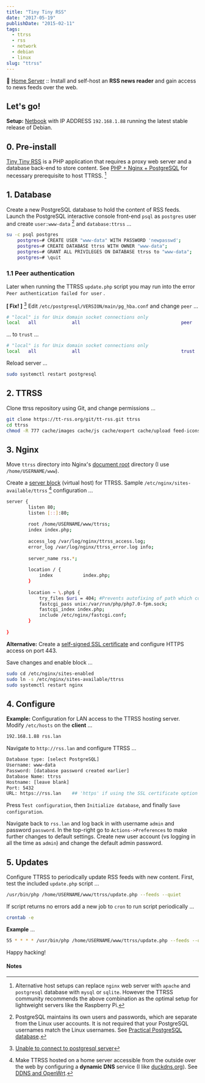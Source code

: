 ```yaml
---
title: "Tiny Tiny RSS"
date: "2017-05-19"
publishDate: "2015-02-11"
tags:
  - ttrss
  - rss
  - network
  - debian
  - linux
slug: "ttrss"
---
```


:penguin: [Home Server](http://www.circuidipity.com/home-server/) :: Install and self-host an **RSS news reader** and gain access to news feeds over the web.

## Let's go!

**Setup:** [Netbook](http://www.circuidipity.com/laptop-home-server.html) with IP ADDRESS `192.168.1.88` running the latest stable release of Debian.

## 0. Pre-install

[Tiny Tiny RSS](http://tt-rss.org/redmine/projects/tt-rss/wiki) is a PHP application that requires a proxy web server and a database back-end to store content. See [PHP + Nginx + PostgreSQL](http://www.circuidipity.com/php-nginx-postgresql.html) for necessary prerequisite to host TTRSS. [^1]

## 1. Database

Create a new PostgreSQL database to hold the content of RSS feeds. Launch the PostgreSQL interactive console front-end `psql` as `postgres` user and create `user:www-data` [^2] and `database:ttrss` ...

```bash
su -c psql postgres
    postgres=# CREATE USER "www-data" WITH PASSWORD 'newpasswd';   
    postgres=# CREATE DATABASE ttrss WITH OWNER "www-data";                         
    postgres=# GRANT ALL PRIVILEGES ON DATABASE ttrss to "www-data";                
    postgres=# \quit                                                                
```

### 1.1 Peer authentication

Later when running the TTRSS `update.php` script you may run into the error `Peer authentication failed for user` . 

**[ Fix! ]** [^3] Edit `/etc/postgresql/VERSION/main/pg_hba.conf` and change `peer` ...

```bash                                                                   
# "local" is for Unix domain socket connections only                            
local   all             all                                     peer            
```

... to `trust` ...                                                             

```bash
# "local" is for Unix domain socket connections only
local   all             all                                     trust           
```

Reload server ...                                                            

```bash
sudo systemctl restart postgresql                                       
```

## 2. TTRSS
                                                                                    
Clone ttrss repository using Git, and change permissions ...

```bash
git clone https://tt-rss.org/git/tt-rss.git ttrss
cd ttrss                                                                      
chmod -R 777 cache/images cache/js cache/export cache/upload feed-icons lock
```

## 3. Nginx

Move `ttrss` directory into Nginx's [document root](http://www.circuidipity.com/php-nginx-postgresql.html) directory (I use `/home/USERNAME/www`). 

Create a [server block](http://www.circuidipity.com/php-nginx-postgresql.html) (virtual host) for TTRSS. Sample `/etc/nginx/sites-available/ttrss` [^4] configuration ...
    
```bash
server {                                                                        
        listen 80;
        listen [::]:80;
                                                                                    
        root /home/USERNAME/www/ttrss;
        index index.php;                                       
                                                                                    
        access_log /var/log/nginx/ttrss_access.log;                                 
        error_log /var/log/nginx/ttrss_error.log info;                              
                                                                                    
        server_name rss.*;                                                      
                                                                                    
        location / {                                                                
            index           index.php;                                              
        }                                                                           
                                                                                    
        location ~ \.php$ {                                                         
            try_files $uri = 404; #Prevents autofixing of path which could be used for exploit
            fastcgi_pass unix:/var/run/php/php7.0-fpm.sock;                               
            fastcgi_index index.php;                                                
            include /etc/nginx/fastcgi.conf;
        }                                                                           
                                                                                    
}                                                                               
```

**Alternative:** Create a [self-signed SSL certificate](http://www.circuidipity.com/self-signed-ssl-certificate.html) and configure HTTPS access on port 443.

Save changes and enable block ...                                                                        

```bash                                                                                    
sudo cd /etc/nginx/sites-enabled                                               
sudo ln -s /etc/nginx/sites-available/ttrss                                       
sudo systemctl restart nginx                                         
```

## 4. Configure

**Example:** Configuration for LAN access to the TTRSS hosting server. Modify `/etc/hosts` on the **client** ...

```bash
192.168.1.88 rss.lan
```

Navigate to `http://rss.lan` and configure TTRSS ...

```bash
Database type: [select PostgreSQL]                                                
Username: www-data                                                              
Password: [database password created earlier]                                         
Database Name: ttrss                                                            
Hostname: [leave blank]                                                           
Port: 5432
URL: https://rss.lan    ## 'https' if using the SSL certificate option
```

Press `Test configuration`, then `Initialize database`, and finally `Save configuration`.

Navigate back to `rss.lan` and log back in with username `admin` and password `password`. In the top-right go to `Actions->Preferences` to make further changes to default settings. Create new user account (vs logging in all the time as `admin`) and change the default admin password.

## 5. Updates

Configure TTRSS to periodically update RSS feeds with new content. First, test the included `update.php` script ... 

```bash
/usr/bin/php /home/USERNAME/www/ttrss/update.php --feeds --quiet            
```

If script returns no errors add a new job to `cron` to run script periodically ...

```bash
crontab -e
```

**Example** ...
                                                                               
```bash
55 * * * * /usr/bin/php /home/USERNAME/www/ttrss/update.php --feeds --quiet
```

Happy hacking!

#### Notes

[^1]: Alternative host setups can replace `nginx` web server with `apache` and `postgresql` database with `mysql` or `sqlite`. However the TTRSS community recommends the above combination as the optimal setup for lightweight servers like the Raspberry Pi. 

[^2]: PostgreSQL maintains its own users and passwords, which are separate from the Linux user accounts. It is not required that your PostgreSQL usernames match the Linux usernames. See [Practical PostgreSQL database](http://www.linuxtopia.org/online_books/database_guides/Practical_PostgreSQL_database/c15679_002.htm).

[^3]: [Unable to connect to postgresql server](http://askubuntu.com/questions/274441/pg-connect-unable-to-connect-to-postgresql-server)

[^4]: Make TTRSS hosted on a home server accessible from the outside over the web by configuring a **dynamic DNS** service (I like [duckdns.org](http://www.duckdns.org/)). See [DDNS and OpenWrt](http://www.circuidipity.com/ddns-openwrt.html).

